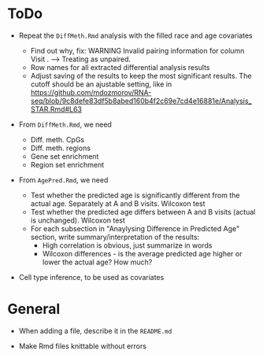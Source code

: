 # ToDo

- Repeat the `DiffMeth.Rmd` analysis with the filled race and age covariates
    - Find out why, fix: WARNING         Invalid pairing information for column Visit . --> Treating as unpaired.
    - Row names for all extracted differential analysis results
    - Adjust saving of the results to keep the most significant results. The cutoff should be an ajustable setting, like in https://github.com/mdozmorov/RNA-seq/blob/9c8defe83df5b8abed160b4f2c69e7cd4e16881e/Analysis_STAR.Rmd#L63


- From `DiffMeth.Rmd`, we need
    - Diff. meth. CpGs
    - Diff. meth. regions
    - Gene set enrichment
    - Region set enrichment


- From `AgePred.Rmd`, we need
    + Test whether the predicted age is significantly different from the actual age. Separately at A and B visits. Wilcoxon test
    + Test whether the predicted age differs between A and B visits (actual is unchanged). Wilcoxon test
    - For each subsection in "Anaylysing Difference in Predicted Age" section, write summary/interpretation of the results:
        - High correlation is obvious, just summarize in words
        - Wilcoxon differences - is the average predicted age higher or lower the actual age? How much?

- Cell type inference, to be used as covariates


# General

- When adding a file, describe it in the `README.md`

- Make Rmd files knittable without errors

